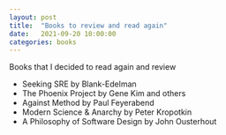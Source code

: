 ```yaml
---
layout: post
title:  "Books to review and read again"
date:   2021-09-20 10:00:00
categories: books
---
```


Books that I decided to read again and review

- Seeking SRE by Blank-Edelman
- The Phoenix Project by Gene Kim and others
- Against Method by Paul Feyerabend
- Modern Science & Anarchy by Peter Kropotkin
- A Philosophy of Software Design by John Ousterhout
